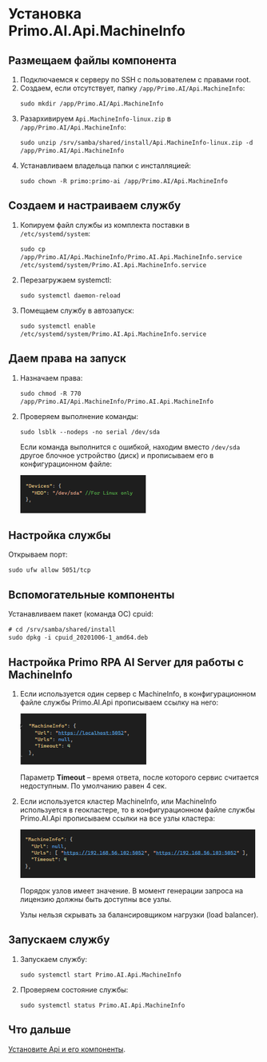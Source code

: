# Установка Primo.AI.Api.MachineInfo 

## Размещаем файлы компонента
1. Подключаемся к серверу по SSH с пользователем с правами root. 
1. Создаем, если отсутствует, папку `/app/Primo.AI/Api.MachineInfo`:
   ```
   sudo mkdir /app/Primo.AI/Api.MachineInfo
   ```
1. Разархивируем `Api.MachineInfo-linux.zip` в `/app/Primo.AI/Api.MachineInfo`:
   ``` 
   sudo unzip /srv/samba/shared/install/Api.MachineInfo-linux.zip -d /app/Primo.AI/Api.MachineInfo
   ```
1. Устанавливаем владельца папки с инсталляцией:
   ```
   sudo chown -R primo:primo-ai /app/Primo.AI/Api.MachineInfo
   ```

## Создаем и настраиваем службу
	 
1. Копируем файл службы из комплекта поставки в `/etc/systemd/system`:
   ```
   sudo cp /app/Primo.AI/Api.MachineInfo/Primo.AI.Api.MachineInfo.service /etc/systemd/system/Primo.AI.Api.MachineInfo.service
   ```
1. Перезагружаем systemctl:
   ```
   sudo systemctl daemon-reload	
   ```
1. Помещаем службу в автозапуск:
   ```
   sudo systemctl enable /etc/systemd/system/Primo.AI.Api.MachineInfo.service
   ```
	
## Даем права на запуск

1. Назначаем права:
   ```
   sudo chmod -R 770 /app/Primo.AI/Api.MachineInfo/Primo.AI.Api.MachineInfo
   ```
1. Проверяем выполнение команды:
   ```
   sudo lsblk --nodeps -no serial /dev/sda
   ```

   Если команда выполнится с ошибкой, находим вместо `/dev/sda` другое блочное устройство (диск) и прописываем его в конфигурационном файле:
 
   ![](<../../../../.gitbook/assets1/primo-ai/install/MachineInfo/MachineInfo-devices.png>)


## Настройка службы
Открываем порт:
```
sudo ufw allow 5051/tcp
```

## Вспомогательные компоненты
Устанавливаем пакет (команда ОС) cpuid:
```
# cd /srv/samba/shared/install
sudo dpkg -i cpuid_20201006-1_amd64.deb
```

## Настройка Primo RPA AI Server для работы с MachineInfo

1. Если используется один сервер с MachineInfo, в конфигурационном файле службы Primo.AI.Api прописываем ссылку на него:

   ![](<../../../../.gitbook/assets1/primo-ai/install/MachineInfo/MachineInfo-4.png>)
 
   Параметр **Timeout** – время ответа, после которого сервис считается недоступным. По умолчанию равен 4 сек.

2. Если используется кластер MachineInfo, или MachineInfo используется в геокластере, то в конфигурационном файле службы Primo.AI.Api прописываем ссылки на все узлы кластера:

   ![](<../../../../.gitbook/assets1/primo-ai/install/MachineInfo/MachineInfo-5.png>)

   Порядок узлов имеет значение. В момент генерации запроса на лицензию должны быть доступны все узлы. 

   Узлы нельзя скрывать за балансировщиком нагрузки (load balancer).


## Запускаем службу

1. Запускаем службу:
   ```
   sudo systemctl start Primo.AI.Api.MachineInfo
   ```
1. Проверяем состояние службы:
   ```
   sudo systemctl status Primo.AI.Api.MachineInfo
   ```

## Что дальше

[Установите Api и его компоненты](https://docs.primo-rpa.ru/primo-rpa/primo-ai-server/installing/linux/server-with-docker/installing-api).

